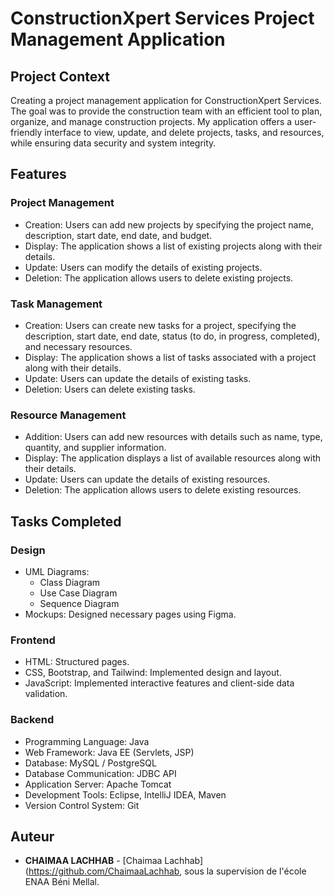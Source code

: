 # ConstructionXpert Services Project Management Application

## Project Context
Creating a project management application for ConstructionXpert Services. The goal was to provide the construction team with an efficient tool to plan, organize, and manage construction projects. My application offers a user-friendly interface to view, update, and delete projects, tasks, and resources, while ensuring data security and system integrity.

## Features

### Project Management
- Creation: Users can add new projects by specifying the project name, description, start date, end date, and budget.
- Display: The application shows a list of existing projects along with their details.
- Update: Users can modify the details of existing projects.
- Deletion: The application allows users to delete existing projects.

### Task Management
- Creation: Users can create new tasks for a project, specifying the description, start date, end date, status (to do, in progress, completed), and necessary resources.
- Display: The application shows a list of tasks associated with a project along with their details.
- Update: Users can update the details of existing tasks.
- Deletion: Users can delete existing tasks.

### Resource Management
- Addition: Users can add new resources with details such as name, type, quantity, and supplier information.
- Display: The application displays a list of available resources along with their details.
- Update: Users can update the details of existing resources.
- Deletion: The application allows users to delete existing resources.

## Tasks Completed
### Design
- UML Diagrams:
  - Class Diagram
  - Use Case Diagram
  - Sequence Diagram
- Mockups: Designed necessary pages using Figma.

### Frontend
- HTML: Structured pages.
- CSS, Bootstrap, and Tailwind: Implemented design and layout.
- JavaScript: Implemented interactive features and client-side data validation.

### Backend
- Programming Language: Java
- Web Framework: Java EE (Servlets, JSP)
- Database: MySQL / PostgreSQL
- Database Communication: JDBC API
- Application Server: Apache Tomcat
- Development Tools: Eclipse, IntelliJ IDEA, Maven
- Version Control System: Git

## Auteur
- **CHAIMAA LACHHAB** - [Chaimaa Lachhab](https://github.com/ChaimaaLachhab, sous la supervision de l'école ENAA Béni Mellal.
